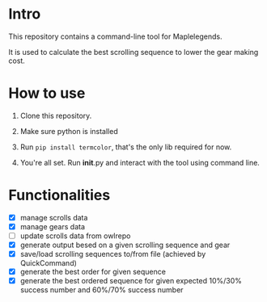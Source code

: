 # Intro
This repository contains a command-line tool for Maplelegends. 

It is used to calculate the best scrolling sequence to lower the gear making cost.

# How to use
1. Clone this repository.

2. Make sure python is installed

3. Run ```pip install termcolor```, that's the only lib required for now.

4. You're all set. Run __init__.py and interact with the tool using command line.

# Functionalities

- [x] manage scrolls data
- [x] manage gears data
- [ ] update scrolls data from owlrepo
- [x] generate output besed on a given scrolling sequence and gear
- [x] save/load scrolling sequences to/from file (achieved by QuickCommand)
- [x] generate the best order for given sequence
- [x] generate the best ordered sequence for given expected 10%/30% success number and 60%/70% success number 